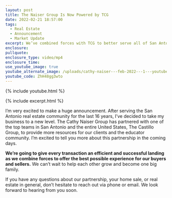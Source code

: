 ```yaml
---
layout: post
title: The Naiser Group Is Now Powered by TCG
date: 2022-02-21 18:57:00
tags:
  - Real Estate
  - Announcement
  - Market Update
excerpt: We’ve combined forces with TCG to better serve all of San Antonio.
enclosure:
pullquote:
enclosure_type: video/mp4
enclosure_time:
use_youtube_image: true
youtube_alternate_image: /uploads/cathy-naiser---feb-2022---1---youtube.jpg
youtube_code: ZhH48gg3wto
---
```

{% include youtube.html %}

{% include excerpt.html %}

I’m very excited to make a huge announcement. After serving the San Antonio real estate community for the last 16 years, I’ve decided to take my business to a new level. The Cathy Naiser Group has partnered with one of the top teams in San Antonio and the entire United States, The Castillo Group, to provide more resources for our clients and the educator community. I’m excited to tell you more about this partnership in the coming days.&nbsp;

**We’re going to give every transaction an efficient and successful landing as we combine forces to offer the best possible experience for our buyers and sellers.** We can’t wait to help each other grow and become one big family.

If you have any questions about our partnership, your home sale, or real estate in general, don’t hesitate to reach out via phone or email. We look forward to hearing from you soon.
